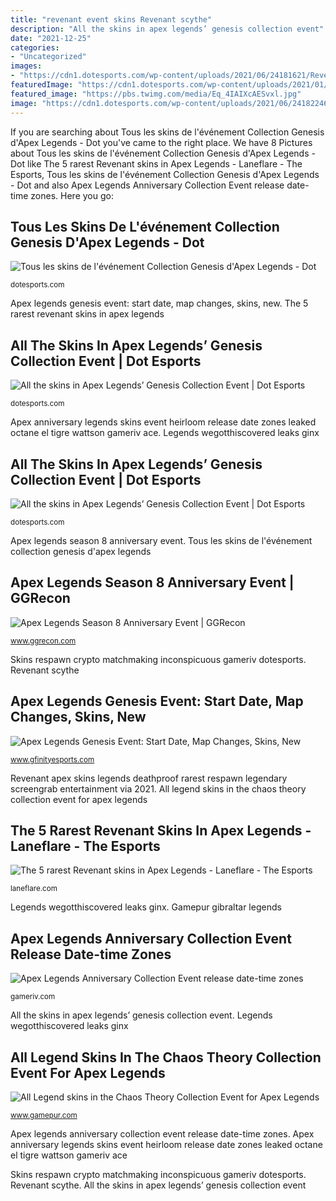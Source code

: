 ```yaml
---
title: "revenant event skins Revenant scythe"
description: "All the skins in apex legends’ genesis collection event"
date: "2021-12-25"
categories:
- "Uncategorized"
images:
- "https://cdn1.dotesports.com/wp-content/uploads/2021/06/24181621/Revenant-Genesis-Skin.png"
featuredImage: "https://cdn1.dotesports.com/wp-content/uploads/2021/01/20162338/Deathproof_Revenant.png"
featured_image: "https://pbs.twimg.com/media/Eq_4IAIXcAESvxl.jpg"
image: "https://cdn1.dotesports.com/wp-content/uploads/2021/06/24182246/Crypto-Genesis-Skin-1024x541.png"
---
```


If you are searching about Tous les skins de l&#039;événement Collection Genesis d&#039;Apex Legends - Dot you've came to the right place. We have 8 Pictures about Tous les skins de l&#039;événement Collection Genesis d&#039;Apex Legends - Dot like The 5 rarest Revenant skins in Apex Legends - Laneflare - The Esports, Tous les skins de l&#039;événement Collection Genesis d&#039;Apex Legends - Dot and also Apex Legends Anniversary Collection Event release date-time zones. Here you go:

## Tous Les Skins De L&#039;événement Collection Genesis D&#039;Apex Legends - Dot

![Tous les skins de l&#039;événement Collection Genesis d&#039;Apex Legends - Dot](https://cdn1.dotesports.com/wp-content/uploads/2021/06/24181621/Revenant-Genesis-Skin.png "Apex legends anniversary collection event release date-time zones")

<small>dotesports.com</small>

Apex legends genesis event: start date, map changes, skins, new. The 5 rarest revenant skins in apex legends

## All The Skins In Apex Legends’ Genesis Collection Event | Dot Esports

![All the skins in Apex Legends’ Genesis Collection Event | Dot Esports](https://cdn1.dotesports.com/wp-content/uploads/2021/06/24181633/Valkyrie-Genesis-Skin.png "Apex legends genesis event: start date, map changes, skins, new")

<small>dotesports.com</small>

Apex anniversary legends skins event heirloom release date zones leaked octane el tigre wattson gameriv ace. Legends wegotthiscovered leaks ginx

## All The Skins In Apex Legends’ Genesis Collection Event | Dot Esports

![All the skins in Apex Legends’ Genesis Collection Event | Dot Esports](https://cdn1.dotesports.com/wp-content/uploads/2021/06/24182246/Crypto-Genesis-Skin-1024x541.png "Tous les skins de l&#039;événement collection genesis d&#039;apex legends")

<small>dotesports.com</small>

Apex legends season 8 anniversary event. Tous les skins de l&#039;événement collection genesis d&#039;apex legends

## Apex Legends Season 8 Anniversary Event | GGRecon

![Apex Legends Season 8 Anniversary Event | GGRecon](https://pbs.twimg.com/media/Eq_4IAIXcAESvxl.jpg "Revenant apex skins legends deathproof rarest respawn legendary screengrab entertainment via 2021")

<small>www.ggrecon.com</small>

Skins respawn crypto matchmaking inconspicuous gameriv dotesports. Revenant scythe

## Apex Legends Genesis Event: Start Date, Map Changes, Skins, New

![Apex Legends Genesis Event: Start Date, Map Changes, Skins, New](https://cdn.realsport101.com/images/ncavvykf/gfinityesports/459196af3dc83aa03a50b899d5daca526e629159-600x338.gif?w=600&amp;h=338&amp;auto=format&amp;dpr=2 "Gamepur gibraltar legends")

<small>www.gfinityesports.com</small>

Revenant apex skins legends deathproof rarest respawn legendary screengrab entertainment via 2021. All legend skins in the chaos theory collection event for apex legends

## The 5 Rarest Revenant Skins In Apex Legends - Laneflare - The Esports

![The 5 rarest Revenant skins in Apex Legends - Laneflare - The Esports](https://cdn1.dotesports.com/wp-content/uploads/2021/01/20162338/Deathproof_Revenant.png "Apex legends season 8 anniversary event")

<small>laneflare.com</small>

Legends wegotthiscovered leaks ginx. Gamepur gibraltar legends

## Apex Legends Anniversary Collection Event Release Date-time Zones

![Apex Legends Anniversary Collection Event release date-time zones](https://gameriv.com/wp-content/uploads/2021/02/image-7-1024x576.png "Skins respawn crypto matchmaking inconspicuous gameriv dotesports")

<small>gameriv.com</small>

All the skins in apex legends’ genesis collection event. Legends wegotthiscovered leaks ginx

## All Legend Skins In The Chaos Theory Collection Event For Apex Legends

![All Legend skins in the Chaos Theory Collection Event for Apex Legends](https://assets.gamepur.com/wp-content/uploads/2021/03/09132235/Lost-Dynasty-800x600.jpg "Apex legends season 8 anniversary event")

<small>www.gamepur.com</small>

Apex legends anniversary collection event release date-time zones. Apex anniversary legends skins event heirloom release date zones leaked octane el tigre wattson gameriv ace

Skins respawn crypto matchmaking inconspicuous gameriv dotesports. Revenant scythe. All the skins in apex legends’ genesis collection event
